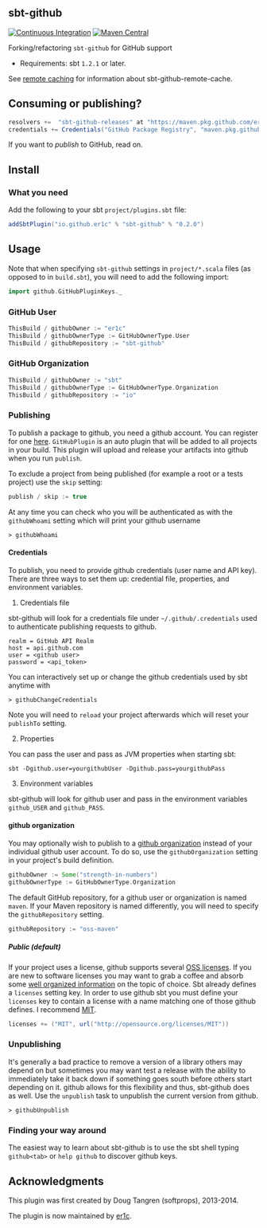 sbt-github
----------
[![Continuous Integration](https://github.com/er1c/sbt-github/actions/workflows/ci.yml/badge.svg)](https://github.com/er1c/sbt-github/actions/workflows/ci.yml)
[![Maven Central](https://maven-badges.herokuapp.com/maven-central/io.github.er1c/sbt-github/badge.svg)](https://search.maven.org/search?q=g:io.github.er1c%20AND%20a:sbt-github)


Forking/refactoring `sbt-github` for GitHub support

- Requirements: sbt `1.2.1` or later.

See [remote caching](REMOTE_CACHE.md) for information about sbt-github-remote-cache.

## Consuming or publishing?

```scala
resolvers +=  "sbt-github-releases" at "https://maven.pkg.github.com/er1c/sbt-github"
credentials += Credentials("GitHub Package Registry", "maven.pkg.github.com", "<github-user>", "<GITHUB_TOKEN>")
```

If you want to _publish_ to GitHub, read on.

## Install

### What you need


Add the following to your sbt `project/plugins.sbt` file:

```scala
addSbtPlugin("io.github.er1c" % "sbt-github" % "0.2.0")
```

## Usage

Note that when specifying `sbt-github` settings in `project/*.scala` files (as opposed to in `build.sbt`), you will need to add the following import:

```scala
import github.GitHubPluginKeys._
```

### GitHub User

```scala
ThisBuild / githubOwner := "er1c"
ThisBuild / githubOwnerType := GitHubOwnerType.User
ThisBuild / githubRepository := "sbt-github"
```

### GitHub Organization

```scala
ThisBuild / githubOwner := "sbt"
ThisBuild / githubOwnerType := GitHubOwnerType.Organization
ThisBuild / githubRepository := "io"
```

### Publishing

To publish a package to github, you need a github account. You can register for one [here](https://github.com/signup/index). 
`GitHubPlugin` is an auto plugin that will be added to all projects in your build.
This plugin will upload and release your artifacts into github when you run `publish`.

To exclude a project from being published (for example a root or a tests project) use the `skip` setting:

```scala
publish / skip := true
```

At any time you can check who you will be authenticated as with the `githubWhoami` setting which will print your github username

    > githubWhoami

#### Credentials

To publish, you need to provide github credentials (user name and API key). There are three ways to set them up: credential file, properties, and environment variables.

1. Credentials file

sbt-github will look for a credentials file under `~/.github/.credentials` used to authenticate publishing requests to github.

```
realm = GitHub API Realm
host = api.github.com
user = <github user>
password = <api_token>
```

You can interactively set up or change the github credentials used by sbt anytime with

    > githubChangeCredentials

Note you will need to `reload` your project afterwards which will reset your `publishTo` setting.

2.  Properties

You can pass the user and pass as JVM properties when starting sbt:

    sbt -Dgithub.user=yourgithubUser -Dgithub.pass=yourgithubPass
    
3. Environment variables

sbt-github will look for github user and pass in the environment variables `github_USER` and  `github_PASS`.

#### github organization

You may optionally wish to publish to a [github organization](https://github.com/docs/usermanual/interacting/interacting_githuborganizations.html)
instead of your individual github user account. To do so, use the `githubOrganization` setting in your project's build definition.

```scala
githubOwner := Some("strength-in-numbers")
githubOwnerType := GitHubOwnerType.Organization
```

The default GitHub repository, for a github user or organization is named `maven`. If your Maven repository is named differently, you will need to specify the `githubRepository` setting.

```scala
githubRepository := "oss-maven"
```

##### Public (default)

If your project uses a license, github supports several [OSS licenses](https://docs.github.com/en/repositories/managing-your-repositorys-settings-and-features/customizing-your-repository/licensing-a-repository). If you are new to software licenses you may
want to grab a coffee and absorb some [well organized information](http://choosealicense.com/) on the topic of choice.
Sbt already defines a `licenses` setting key. In order to use github sbt you must define your `licenses` key to contain a license with a name matching
one of those github defines. I recommend [MIT](http://choosealicense.com/licenses/mit/).

```scala
licenses += ("MIT", url("http://opensource.org/licenses/MIT"))
```

### Unpublishing

It's generally a bad practice to remove a version of a library others may depend on but sometimes you may want test a release with the ability to immediately take it back down if something goes south before others start depending on it. github allows for this flexibility and thus, sbt-github does as well. Use the `unpublish` task to unpublish the current version from github.

    > githubUnpublish

### Finding your way around

The easiest way to learn about sbt-github is to use the sbt shell typing `github<tab>` or `help github` to discover github keys.

## Acknowledgments

This plugin was first created by Doug Tangren (softprops), 2013-2014.

The plugin is now maintained by [er1c](https://github.com/er1c).
